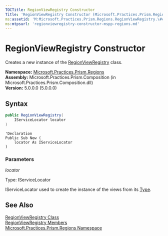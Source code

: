 ```yaml
---
TOCTitle: RegionViewRegistry Constructor
Title: 'RegionViewRegistry Constructor (Microsoft.Practices.Prism.Regions)'
ms:assetid: 'M:Microsoft.Practices.Prism.Regions.RegionViewRegistry.\#ctor(Microsoft.Practices.ServiceLocation.IServiceLocator)'
ms:mtpsurl: 'regionviewregistry-constructor-mspp-regions.md'
---
```



# RegionViewRegistry Constructor

Creates a new instance of the [RegionViewRegistry](/patterns-practices/reference/regionviewregistry-class-mspp-regions) class.

**Namespace:** [Microsoft.Practices.Prism.Regions](/patterns-practices/reference/mspp-regions-namespace)<br/>
**Assembly:** Microsoft.Practices.Prism.Composition (in Microsoft.Practices.Prism.Composition.dll)<br/>
**Version:** 5.0.0.0 (5.0.0.0)

## Syntax
~~~C#
public RegionViewRegistry(
	IServiceLocator locator
)
~~~
~~~VB
'Declaration
Public Sub New ( 
	locator As IServiceLocator
)
~~~

### Parameters

_locator_

Type: IServiceLocator

IServiceLocator used to create the instance of the views from its [Type](http://msdn.microsoft.com/en-us/library/42892f65).

## See Also

[RegionViewRegistry Class](/patterns-practices/reference/regionviewregistry-class-mspp-regions)<br/>
[RegionViewRegistry Members](/patterns-practices/reference/regionviewregistry-members-mspp-regions)<br/>
[Microsoft.Practices.Prism.Regions Namespace](/patterns-practices/reference/mspp-regions-namespace)<br/>